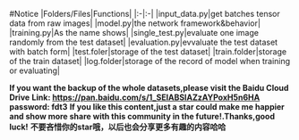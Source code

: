#Notice
|Folders/Files|Functions|
|:-|:-|
|input_data.py|get batches tensor data from raw images|
|model.py|the network framework&behavior|
|training.py|As the name shows|
|single_test.py|evaluate one image randomly from the test dataset|
|evaluation.py|evvaluate the test dataset with batch form|
|test.foler|storage of the test dataset|
|train.folder|storage of the train dataset|
|log.folder|storage of the record of model when training or evaluating|

**If you want the backup of the whole datasets,please visit the Baidu Cloud Drive**
**Link: https://pan.baidu.com/s/1_SElABSIAZzAYPoxH5n6HA password: fdt3**
**If you like this content,just a star could make me happier and show more share with this community in the future!.Thanks,good luck!**
**不要吝惜你的star哦，以后也会分享更多有趣的内容哈哈**
